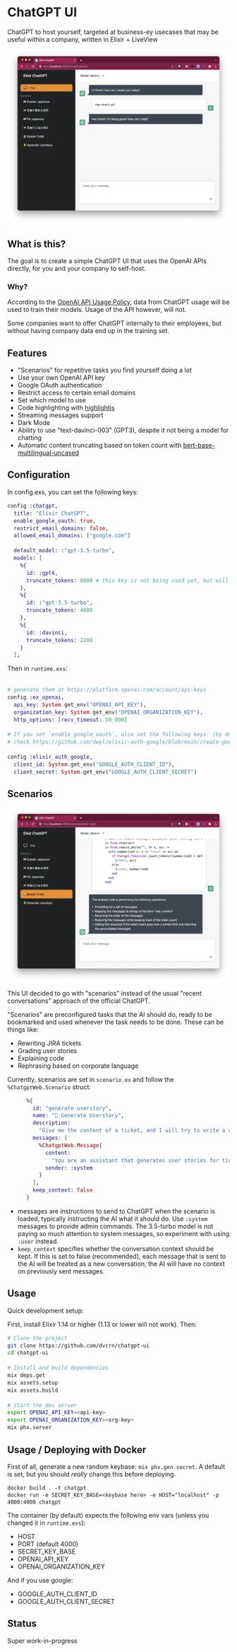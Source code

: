 # ChatGPT UI

ChatGPT to host yourself, targeted at business-ey usecases that may be useful within a company, written in Elixir + LiveView

![screenshot](screenshot.png)

## What is this?

The goal is to create a simple ChatGPT UI that uses the OpenAI APIs directly, for you and your company to self-host.

### Why?

According to the [OpenAI API Usage Policy](https://openai.com/policies/api-data-usage-policies), data from ChatGPT usage will be used to train their models. Usage of the API however, will not.

Some companies want to offer ChatGPT internally to their employees, but without having company data end up in the training set.

## Features

- "Scenarios" for repetitive tasks you find yourself doing a lot
- Use your own OpenAI API key
- Google OAuth authentication
- Restrict access to certain email domains
- Set which model to use
- Code highlighting with [highlightjs](https://highlightjs.org/)
- Streaming messages support
- Dark Mode
- Ability to use "text-davinci-003" (GPT3), despite it not being a model for chatting
- Automatic content truncating based on token count with [bert-base-multilingual-uncased](https://huggingface.co/bert-base-multilingual-uncased)

## Configuration

In config.exs, you can set the following keys:

```elixir
config :chatgpt,
  title: "Elixir ChatGPT",
  enable_google_oauth: true,
  restrict_email_domains: false,
  allowed_email_domains: ["google.com"]

  default_model: :"gpt-3.5-turbo",
  models: [
    %{
      id: :gpt4,
      truncate_tokens: 8000 # this key is not being used yet, but will be in a future version
    },
    %{
      id: :"gpt-3.5-turbo",
      truncate_tokens: 4000
    },
    %{
      id: :davinci,
      truncate_tokens: 2200
    }
  ],
```

Then in `runtime.exs`:

```elixir

# generate them at https://platform.openai.com/account/api-keys
config :ex_openai,
  api_key: System.get_env("OPENAI_API_KEY"),
  organization_key: System.get_env("OPENAI_ORGANIZATION_KEY"),
  http_options: [recv_timeout: 50_000]

# If you set `enable_google_oauth`, also set the following keys: (by default, uses the environment variables)
# check https://github.com/dwyl/elixir-auth-google/blob/main/create-google-app-guide.md on how to get these keys

config :elixir_auth_google,
  client_id: System.get_env("GOOGLE_AUTH_CLIENT_ID"),
  client_secret: System.get_env("GOOGLE_AUTH_CLIENT_SECRET")
```

## Scenarios

![scenario](scenario.png)

This UI decided to go with "scenarios" instead of the usual "recent conversations" approach of the official ChatGPT.

"Scenarios" are preconfigured tasks that the AI should do, ready to be bookmarked and used whenever the task needs to be done. These can be things like:

- Rewriting JIRA tickets
- Grading user stories
- Explaining code
- Rephrasing based on corporate language

Currently, scenarios are set in `scenario.ex` and follow the `%ChatgptWeb.Scenario` struct:

```elixir
      %{
        id: "generate-userstory",
        name: "📗 Generate Userstory",
        description:
          "Give me the content of a ticket, and I will try to write a user story for you!",
        messages: [
          %ChatgptWeb.Message{
            content:
              "You are an assistant that generates user stories for tickets. First, take the inputted text and give a summary if the entered text is a good userstory or not, with explanation why.\nThen, generate a proper user-story with the inputted text in the format of 'As a X, I want to Y, so that I can Z'.",
            sender: :system
          }
        ],
        keep_context: false
      }
```

- messages are instructions to send to ChatGPT when the scenario is loaded, typically instructing the AI what it should do. Use `:system` messages to provide admin commands. The 3.5-turbo model is not paying so much attention to system messages, so experiment with using `:user` instead.
- `keep_context` specifies whether the conversation context should be kept. If this is set to false (recommended), each message that is sent to the AI will be treated as a new conversation, the AI will have no context on previously sent messages.

## Usage

Quick development setup:

First, install Elixir 1.14 or higher (1.13 or lower will not work).  Then:

```bash
# Clone the project
git clone https://github.com/dvcrn/chatgpt-ui
cd chatgpt-ui

# Install and build dependencies
mix deps.get
mix assets.setup
mix assets.build

# Start the dev server
export OPENAI_API_KEY=<api-key>
export OPENAI_ORGANIZATION_KEY=<org-key>
mix phx.server
```

## Usage / Deploying with Docker

First of all, generate a new random keybase: `mix phx.gen.secret`. A default is set, but you should _really_ change this before deploying.

```
docker build . -t chatgpt
docker run -e SECRET_KEY_BASE=<keybase here> -e HOST="localhost" -p 4000:4000 chatgpt
```

The container (by default) expects the following env vars (unless you changed it in `runtime.exs`):

- HOST
- PORT (default 4000)
- SECRET_KEY_BASE
- OPENAI_API_KEY
- OPENAI_ORGANIZATION_KEY

And if you use google:

- GOOGLE_AUTH_CLIENT_ID
- GOOGLE_AUTH_CLIENT_SECRET

## Status

Super work-in-progress
